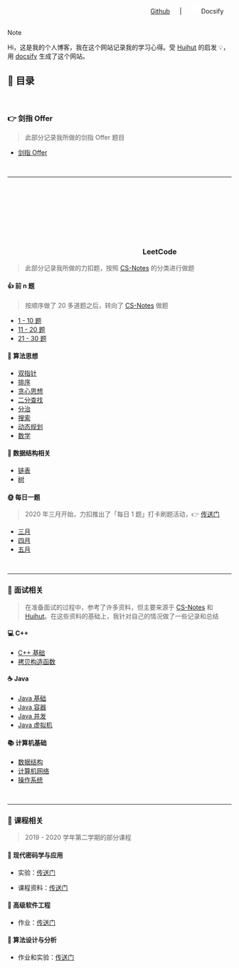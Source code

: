 <div align="center">
<svg class="icon" aria-hidden="true"><use xlink:href="#icon-githubblack"></use></svg> <a href="https://github.com/JingqingLin/Blog" target="_blank">Github</a>
&emsp; | &emsp;
<embed class="icon" src="_media/docsify.svg" type="image/svg+xml" style="width: 1.3em;height: 1.3em;" /> Docsify
</div> 
<br>

> [!NOTE]
> Hi，这是我的个人博客，我在这个网站记录我的学习心得。受 [Huihut](https://interview.huihut.com) 的启发 💡，用 [docsify](https://docsify.js.org/#/) 生成了这个网站。

## 📃 目录

<br>

### 👉 **剑指 Offer**

> 此部分记录我所做的剑指 Offer 题目

- [剑指 Offer](lcof/lcof.md)

<br>

---

### <svg class="icon" aria-hidden="true"><use xlink:href="#icon-LeetCode"></use></svg> **LeetCode**


> 此部分记录我所做的力扣题，按照 [CS-Notes](https://cyc2018.github.io/CS-Notes/#/notes/Leetcode%20%E9%A2%98%E8%A7%A3%20-%20%E7%9B%AE%E5%BD%951) 的分类进行做题

#### 👍 前 n 题

> 按顺序做了 20 多道题之后，转向了 [CS-Notes](https://cyc2018.github.io/CS-Notes/#/notes/Leetcode%20%E9%A2%98%E8%A7%A3%20-%20%E7%9B%AE%E5%BD%951) 做题

- [1 - 10 题](leetcode/1-10.md)
- [11 - 20 题](leetcode/11-20.md)
- [21 - 30 题](leetcode/21-30.md)

#### 🔐 算法思想

- [双指针](leetcode/双指针.md)
- [排序](leetcode/排序.md)
- [贪心思想](leetcode/贪心思想.md)
- [二分查找](leetcode/二分查找.md)
- [分治](leetcode/分治.md)
- [搜索](leetcode/搜索.md)
- [动态规划](leetcode/动态规划.md)
- [数学](leetcode/数学.md)

#### 🔢 数据结构相关

- [链表](leetcode/链表.md)
- [树](leetcode/树.md)

#### 🌞 每日一题

> 2020 年三月开始，力扣推出了「每日 1 题」打卡刷题活动，👉 [传送门](https://datayi.cn/w/noqw6arR)

- [三月](leetcode/march-2020.md)
- [四月](leetcode/april-2020.md)
- [五月](leetcode/may-2020.md)

<br>

---

### 📝 **面试相关**

> 在准备面试的过程中，参考了许多资料，但主要来源于 [CS-Notes](https://cyc2018.github.io/CS-Notes/#/) 和 [Huihut](https://interview.huihut.com)。在这些资料的基础上，我针对自己的情况做了一些记录和总结

#### 💻 C++

- [C++ 基础](interview/cpp.md)
- [拷贝构造函数](interview/cpp-copy-constructor.md)

#### ☕ Java

- [Java 基础](interview/java.md)
- [Java 容器](interview/java-container.md)
- [Java 并发](interview/java-concurrency.md)
- [Java 虚拟机](interview/java-jvm.md)


#### 📚 计算机基础

- [数据结构](interview/data-structure.md)
- [计算机网络](interview/computer-network.md)
- [操作系统](interview/os.md)

<br>

---

### 💯 **课程相关**

> 2019 - 2020 学年第二学期的部分课程

#### 🔑 现代密码学与应用

- 实验：[传送门](course/cryptography/)

- 课程资料：[传送门](https://github.com/JingqingLin/Cryptography)

#### 👷 高级软件工程

- 作业：[传送门](course/software-engineering/)

#### 🔐 算法设计与分析

- 作业和实验：[传送门](course/introduction-to-algorithms/)
